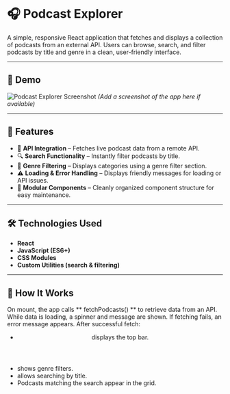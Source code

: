 # 🎧 Podcast Explorer

A simple, responsive React application that fetches and displays a collection of podcasts from an external API. Users can browse, search, and filter podcasts by title and genre in a clean, user-friendly interface.

---

## 📸 Demo

![Podcast Explorer Screenshot](./screenshot.png)
*_(Add a screenshot of the app here if available)_*

---

## 🚀 Features

- 🔄 **API Integration** – Fetches live podcast data from a remote API.
- 🔍 **Search Functionality** – Instantly filter podcasts by title.
- 🎨 **Genre Filtering** – Displays categories using a genre filter section.
- ⚠️ **Loading & Error Handling** – Displays friendly messages for loading or API issues.
- 🧩 **Modular Components** – Cleanly organized component structure for easy maintenance.

---

## 🛠️ Technologies Used

- **React**
- **JavaScript (ES6+)**
- **CSS Modules**
- **Custom Utilities (search & filtering)**

---

## 🧠 How It Works
On mount, the app calls ** fetchPodcasts() ** to retrieve data from an API.
While data is loading, a spinner and message are shown.
If fetching fails, an error message appears.
After successful fetch:

- <Header /> displays the top bar.
- <Filtersection /> shows genre filters.
- <Searchsection /> allows searching by title.
- Podcasts matching the search appear in the grid.


